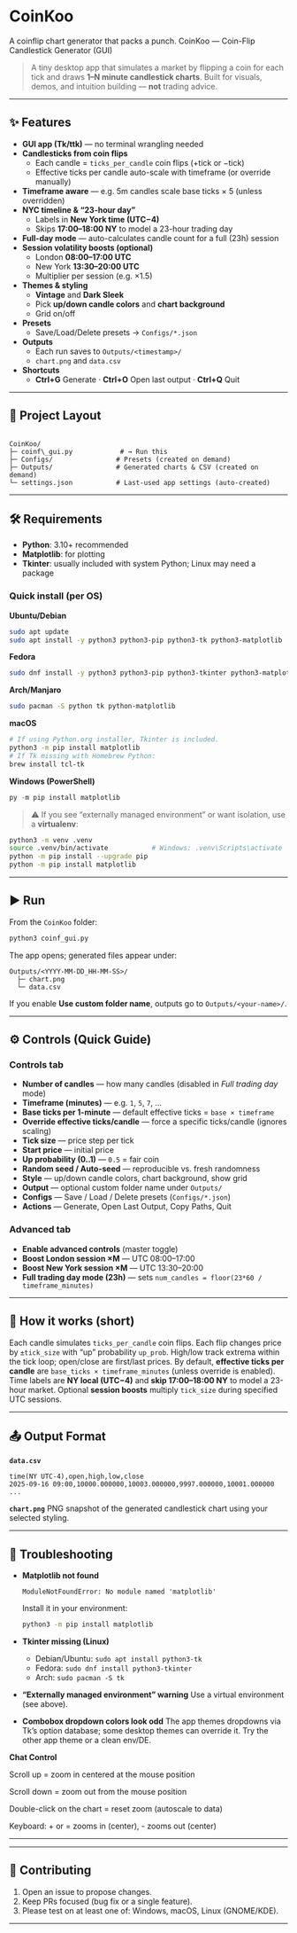 # CoinKoo
A coinflip chart generator that packs a punch.
CoinKoo — Coin-Flip Candlestick Generator (GUI)

> A tiny desktop app that simulates a market by flipping a coin for each tick and draws **1–N minute candlestick charts**. Built for visuals, demos, and intuition building — **not** trading advice.
---

## ✨ Features

- **GUI app (Tk/ttk)** — no terminal wrangling needed  
- **Candlesticks from coin flips**
  - Each candle = `ticks_per_candle` coin flips (+tick or −tick)
  - Effective ticks per candle auto-scale with timeframe (or override manually)
- **Timeframe aware** — e.g. 5m candles scale base ticks × 5 (unless overridden)
- **NYC timeline & “23-hour day”**
  - Labels in **New York time (UTC−4)**
  - Skips **17:00–18:00 NY** to model a 23-hour trading day
- **Full-day mode** — auto-calculates candle count for a full (23h) session
- **Session volatility boosts (optional)**
  - London **08:00–17:00 UTC**
  - New York **13:30–20:00 UTC**
  - Multiplier per session (e.g. ×1.5)
- **Themes & styling**
  - **Vintage** and **Dark Sleek**
  - Pick **up/down candle colors** and **chart background**
  - Grid on/off
- **Presets**
  - Save/Load/Delete presets → `Configs/*.json`
- **Outputs**
  - Each run saves to `Outputs/<timestamp>/`
  - `chart.png` and `data.csv`
- **Shortcuts**
  - **Ctrl+G** Generate · **Ctrl+O** Open last output · **Ctrl+Q** Quit

---

## 📁 Project Layout

```

CoinKoo/
├─ coinf\_gui.py            # → Run this
├─ Configs/                # Presets (created on demand)
├─ Outputs/                # Generated charts & CSV (created on demand)
└─ settings.json           # Last-used app settings (auto-created)

````

---

## 🛠️ Requirements

- **Python**: 3.10+ recommended  
- **Matplotlib**: for plotting  
- **Tkinter**: usually included with system Python; Linux may need a package

### Quick install (per OS)

**Ubuntu/Debian**
```bash
sudo apt update
sudo apt install -y python3 python3-pip python3-tk python3-matplotlib
````

**Fedora**

```bash
sudo dnf install -y python3 python3-pip python3-tkinter python3-matplotlib
```

**Arch/Manjaro**

```bash
sudo pacman -S python tk python-matplotlib
```

**macOS**

```bash
# If using Python.org installer, Tkinter is included.
python3 -m pip install matplotlib
# If Tk missing with Homebrew Python:
brew install tcl-tk
```

**Windows (PowerShell)**

```powershell
py -m pip install matplotlib
```

> ⚠️ If you see “externally managed environment” or want isolation, use a **virtualenv**:

```bash
python3 -m venv .venv
source .venv/bin/activate           # Windows: .venv\Scripts\activate
python -m pip install --upgrade pip
python -m pip install matplotlib
```

---

## ▶️ Run

From the `CoinKoo` folder:

```bash
python3 coinf_gui.py
```

The app opens; generated files appear under:

```
Outputs/<YYYY-MM-DD_HH-MM-SS>/
  ├─ chart.png
  └─ data.csv
```

If you enable **Use custom folder name**, outputs go to `Outputs/<your-name>/`.

---

## ⚙️ Controls (Quick Guide)

### Controls tab

* **Number of candles** — how many candles (disabled in *Full trading day* mode)
* **Timeframe (minutes)** — e.g. `1`, `5`, `7`, …
* **Base ticks per 1-minute** — default effective ticks = `base × timeframe`
* **Override effective ticks/candle** — force a specific ticks/candle (ignores scaling)
* **Tick size** — price step per tick
* **Start price** — initial price
* **Up probability (0..1)** — `0.5` = fair coin
* **Random seed / Auto-seed** — reproducible vs. fresh randomness
* **Style** — up/down candle colors, chart background, show grid
* **Output** — optional custom folder name under `Outputs/`
* **Configs** — Save / Load / Delete presets (`Configs/*.json`)
* **Actions** — Generate, Open Last Output, Copy Paths, Quit

### Advanced tab

* **Enable advanced controls** (master toggle)
* **Boost London session ×M** — UTC 08:00–17:00
* **Boost New York session ×M** — UTC 13:30–20:00
* **Full trading day mode (23h)** — sets `num_candles = floor(23*60 / timeframe_minutes)`

---

## 🧠 How it works (short)

Each candle simulates `ticks_per_candle` coin flips. Each flip changes price by `±tick_size` with “up” probability `up_prob`.
High/low track extrema within the tick loop; open/close are first/last prices.
By default, **effective ticks per candle** are `base_ticks × timeframe_minutes` (unless override is enabled).
Time labels are **NY local (UTC−4)** and **skip 17:00–18:00 NY** to model a 23-hour market.
Optional **session boosts** multiply `tick_size` during specified UTC sessions.

---

## 📤 Output Format

**`data.csv`**

```
time(NY UTC-4),open,high,low,close
2025-09-16 09:00,10000.000000,10003.000000,9997.000000,10001.000000
...
```

**`chart.png`**
PNG snapshot of the generated candlestick chart using your selected styling.

---

## 🔧 Troubleshooting

* **Matplotlib not found**

  ```
  ModuleNotFoundError: No module named 'matplotlib'
  ```

  Install it in your environment:

  ```bash
  python3 -m pip install matplotlib
  ```

* **Tkinter missing (Linux)**

  * Debian/Ubuntu: `sudo apt install python3-tk`
  * Fedora: `sudo dnf install python3-tkinter`
  * Arch: `sudo pacman -S tk`

* **“Externally managed environment” warning**
  Use a virtual environment (see above).

* **Combobox dropdown colors look odd**
 The app themes dropdowns via Tk’s option database; some desktop themes can override it. Try the other app theme or a clean env/DE.

**Chat Control**

Scroll up = zoom in centered at the mouse position

Scroll down = zoom out from the mouse position

Double-click on the chart = reset zoom (autoscale to data)

Keyboard: + or = zooms in (center), - zooms out (center)

---

---

## 🤝 Contributing

1. Open an issue to propose changes.
2. Keep PRs focused (bug fix or a single feature).
3. Please test on at least one of: Windows, macOS, Linux (GNOME/KDE).

---
